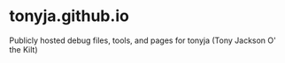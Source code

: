 # tonyja.github.io
Publicly hosted debug files, tools, and pages for tonyja (Tony Jackson O' the Kilt)
